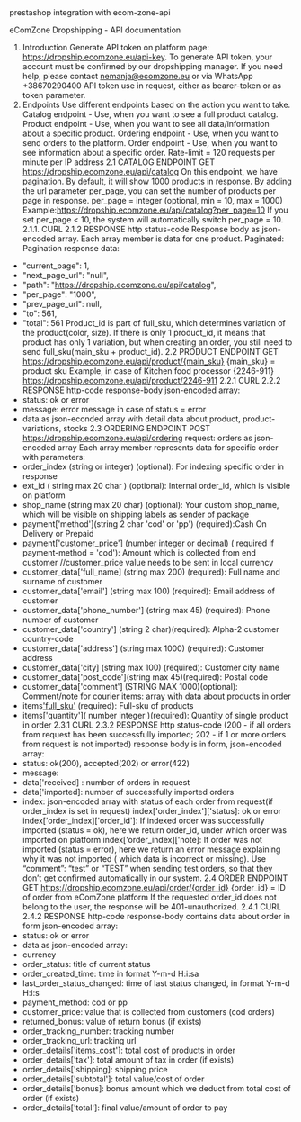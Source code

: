 ##

prestashop integration with ecom-zone-api

eComZone Dropshipping - API
documentation

1. Introduction
   Generate API token on platform page: https://dropship.ecomzone.eu/api-key.
   To generate API token, your account must be confirmed by our dropshipping manager.
   If you need help, please contact nemanja@ecomzone.eu or via WhatsApp
   +38670290400
   API token use in request, either as bearer-token or as token parameter.
2. Endpoints
   Use different endpoints based on the action you want to take.
   Catalog endpoint - Use, when you want to see a full product catalog.
   Product endpoint - Use, when you want to see all data/information about a specific
   product.
   Ordering endpoint - Use, when you want to send orders to the platform.
   Order endpoint - Use, when you want to see information about a specific order.
   Rate-limit = 120 requests per minute per IP address
   2.1 CATALOG ENDPOINT
   GET https://dropship.ecomzone.eu/api/catalog
   On this endpoint, we have pagination. By default, it will show 1000 products in
   response.
   By adding the url parameter per_page, you can set the number of products per page in
   response.
   per_page = integer (optional, min = 10, max = 1000)
   Example:https://dropship.ecomzone.eu/api/catalog?per_page=10
   If you set per_page < 10, the system will automatically switch per_page = 10.
   2.1.1. CURL
   2.1.2 RESPONSE
   http status-code
   Response body as json-encoded array. Each array member is data for one
   product.
   Paginated:
   Pagination response data:

- "current_page": 1,
- "next_page_url": "null",
- "path": "https://dropship.ecomzone.eu/api/catalog",
- "per_page": "1000",
- "prev_page_url": null,
- "to": 561,
- "total": 561
  Product_id is part of full_sku, which determines variation of the product(color, size). If
  there is only 1 product_id, it means that product has only 1 variation, but when creating
  an order, you still need to send full_sku(main_sku + product_id).
  2.2 PRODUCT ENDPOINT
  GET https://dropship.ecomzone.eu/api/product/{main_sku}
  {main_sku} = product sku
  Example, in case of Kitchen food processor {2246-911}
  https://dropship.ecomzone.eu/api/product/2246-911
  2.2.1 CURL
  2.2.2 RESPONSE
  http-code
  response-body json-encoded array:
- status: ok or error
- message: error message in case of status = error
- data as json-econded array with detail data about product, product-variations,
  stocks
  2.3 ORDERING ENDPOINT
  POST https://dropship.ecomzone.eu/api/ordering
  request: orders as json-encoded array
  Each array member represents data for specific order with parameters:
- order_index (string or integer) (optional): For indexing specific order in response
- ext_id ( string max 20 char ) (optional): Internal order_id, which is visible on platform
- shop_name (string max 20 char) (optional): Your custom shop_name, which will be
  visible on shipping labels as sender of package
- payment['method'](string 2 char 'cod' or 'pp') (required):Cash On Delivery or Prepaid
- payment['customer_price'] (number integer or decimal) ( required if payment-method =
  'cod'): Amount which is collected from end customer
  //customer_price value needs to be sent in local currency
- customer_data['full_name] (string max 200) (required): Full name and surname of
  customer
- customer_data['email'] (string max 100) (required): Email address of customer
- customer_data['phone_number'] (string max 45) (required): Phone number of
  customer
- customer_data['country'] (string 2 char)(required): Alpha-2 customer country-code
- customer_data['address'] (string max 1000) (required): Customer address
- customer_data['city] (string max 100) (required): Customer city name
- customer_data['post_code'](string max 45)(required): Postal code
- customer_data['comment'] (STRING MAX 1000)(optional): Comment/note for courier
  items: array with data about products in order
- items['full_sku'](string) (required): Full-sku of products
- items['quantity']( number integer )(required): Quantity of single product in order
  2.3.1 CURL
  2.3.2 RESPONSE
  http status-code (200 - if all orders from request has been successfully imported;
  202 - if 1 or more orders from request is not imported)
  response body is in form, json-encoded array:
- status: ok(200), accepted(202) or error(422)
- message:
- data['received] : number of orders in request
- data['imported]: number of successfully imported orders
- index: json-encoded array with status of each order from request(if
  order_index is set in request)
  index['order_index']['status]: ok or error
  index['order_index]['order_id']: If indexed order was successfully imported
  (status = ok), here we return order_id, under which order was imported on
  platform
  index['order_index]['note]: If order was not imported (status = error), here
  we return an error message explaining why it was not imported ( which
  data is incorrect or missing).
  Use “comment”: “test” or “TEST” when sending test orders, so that they don’t
  get confirmed automatically in our system.
  2.4 ORDER ENDPOINT
  GET https://dropship.ecomzone.eu/api/order/{order_id}
  {order_id} = ID of order from eComZone platform
  If the requested order_id does not belong to the user, the response will be
  401-unauthorized.
  2.4.1 CURL
  2.4.2 RESPONSE
  http-code
  response-body contains data about order in form json-encoded array:
- status: ok or error
- data as json-encoded array:
- currency
- order_status: title of current status
- order_created_time: time in format Y-m-d H:i:sa
- last_order_status_changed: time of last status changed, in format Y-m-d H:i:s
- payment_method: cod or pp
- customer_price: value that is collected from customers (cod orders)
- returned_bonus: value of return bonus (if exists)
- order_tracking_number: tracking number
- order_tracking_url: tracking url
- order_details['items_cost']: total cost of products in order
- order_details['tax']: total amount of tax in order (if exists)
- order_details['shipping]: shipping price
- order_details['subtotal']: total value/cost of order
- order_details['bonus]: bonus amount which we deduct from total cost of order (if
  exists)
- order_details['total']: final value/amount of order to pay
